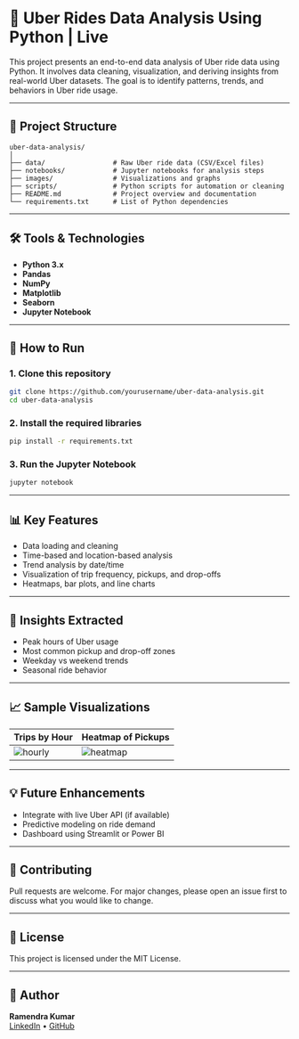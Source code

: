 
# 🚗 Uber Rides Data Analysis Using Python | Live

This project presents an end-to-end data analysis of Uber ride data using Python. It involves data cleaning, visualization, and deriving insights from real-world Uber datasets. The goal is to identify patterns, trends, and behaviors in Uber ride usage.

---

## 📁 Project Structure

```
uber-data-analysis/
│
├── data/                 # Raw Uber ride data (CSV/Excel files)
├── notebooks/            # Jupyter notebooks for analysis steps
├── images/               # Visualizations and graphs
├── scripts/              # Python scripts for automation or cleaning
├── README.md             # Project overview and documentation
└── requirements.txt      # List of Python dependencies
```

---

## 🛠️ Tools & Technologies

- **Python 3.x**
- **Pandas**
- **NumPy**
- **Matplotlib**
- **Seaborn**
- **Jupyter Notebook**

---

## 🚀 How to Run

### 1. Clone this repository

```bash
git clone https://github.com/yourusername/uber-data-analysis.git
cd uber-data-analysis
```

### 2. Install the required libraries

```bash
pip install -r requirements.txt
```

### 3. Run the Jupyter Notebook

```bash
jupyter notebook
```

---

## 📊 Key Features

- Data loading and cleaning
- Time-based and location-based analysis
- Trend analysis by date/time
- Visualization of trip frequency, pickups, and drop-offs
- Heatmaps, bar plots, and line charts

---

## 📌 Insights Extracted

- Peak hours of Uber usage
- Most common pickup and drop-off zones
- Weekday vs weekend trends
- Seasonal ride behavior

---

## 📈 Sample Visualizations

| Trips by Hour | Heatmap of Pickups |
|---------------|--------------------|
| ![hourly](images/hourly_trips.png) | ![heatmap](images/heatmap.png) |

---

## 💡 Future Enhancements

- Integrate with live Uber API (if available)
- Predictive modeling on ride demand
- Dashboard using Streamlit or Power BI

---

## 🤝 Contributing

Pull requests are welcome. For major changes, please open an issue first to discuss what you would like to change.

---

## 📄 License

This project is licensed under the MIT License.

---

## 👤 Author

**Ramendra Kumar**  
[LinkedIn](https://www.linkedin.com/in/ramendra-kumar-8aa85124a/) • [GitHub](https://github.com/rpy9621)
